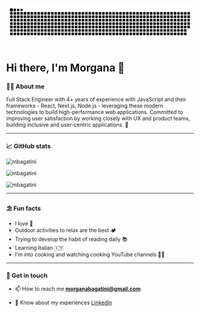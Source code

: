 <p align="center">
  <img src="https://raw.githubusercontent.com/Elanza-48/Elanza-48/main/resources/img/github-contribution-grid-snake.svg"
    alt="example" />
</p>

<p>
  <h1><b>Hi there, I'm Morgana 👋</b></h1>
</p>

### 💁‍♀️ About me

Full Stack Engineer with 4+ years of experience with JavaScript and their frameworks - React, Next.js, Node.js - leveraging these modern technologies to build high-performance web applications. Committed to improving user satisfaction by working closely with UX and product teams, building inclusive and user-centric applications. 💖

---

### 📈 GitHub stats

<p align="left">
<img src="https://github-readme-stats.vercel.app/api/top-langs?username=mbagatini&show_icons=true&locale=en&layout=compact" alt="mbagatini" />
</p>
<p align="left">
<img src="https://github-readme-streak-stats.herokuapp.com/?user=mbagatini&" alt="mbagatini" />
</p>
<p align="left">
<img src="https://github-readme-stats.vercel.app/api?username=mbagatini&show_icons=true&locale=en" alt="mbagatini" />
</p>

---

### ⛱️ Fun facts

- I love 🐶
- Outdoor activities to relax are the best 🏕️
- Trying to develop the habit of reading daily 📚
- Learning Italian 🇮🇹
- I'm into cooking and watching cooking YouTube channels 👩‍🍳
  
---

### 🤝 Get in touch

- 📫 How to reach me **morganabagatini@gmail.com**

- 📄 Know about my experiences [LinkedIn](https://www.linkedin.com/in/morganabagatini/)
  
